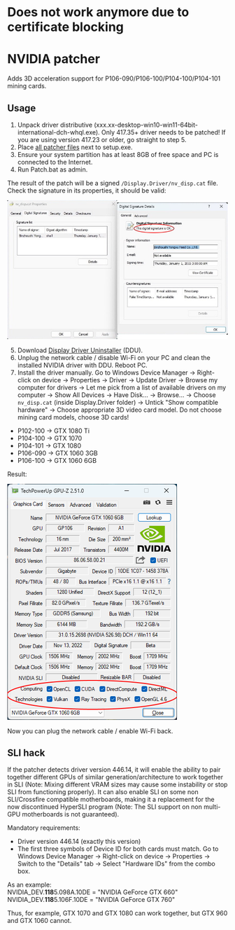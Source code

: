 # **Does not work anymore due to certificate blocking**

# NVIDIA patcher

Adds 3D acceleration support for P106-090/P106-100/P104-100/P104-101 mining cards.

## Usage
1. Unpack driver distributive (xxx.xx-desktop-win10-win11-64bit-international-dch-whql.exe). Only 417.35+ driver needs to be patched! If you are using version 417.23 or older, go straight to step 5.
2. Place [all patcher files](https://github.com/dartraiden/NVIDIA-patcher/archive/refs/heads/old_patcher.zip) next to setup.exe.
3. Ensure your system partition has at least 8GB of free space and PC is connected to the Internet.
4. Run Patch.bat as admin.

The result of the patch will be a signed `/Display.Driver/nv_disp.cat` file. Check the signature in its properties, it should be valid:

![Valid signature](/docs/signature.jpg)

5. Download [Display Driver Uninstaller](https://www.wagnardsoft.com/display-driver-uninstaller-ddu-) (DDU).
6. Unplug the network cable / disable Wi-Fi on your PC and clean the installed NVIDIA driver with DDU. Reboot PC.
7. Install the driver manually. Go to Windows Device Manager → Right-click on device → Properties → Driver → Update Driver → Browse my computer for drivers → Let me pick from a list of available drivers on my computer → Show All Devices → Have Disk... → Browse... → Choose `nv_disp.cat` (inside Display.Driver folder)  → Untick "Show compatible hardware" → Choose appropriate 3D video card model. Do not choose mining card models, choose 3D cards!
* P102-100 → GTX 1080 Ti
* P104-100 → GTX 1070
* P104-101 → GTX 1080
* P106-090 → GTX 1060 3GB
* P106-100 → GTX 1060 6GB

Result:

![Screenshot of GPU-Z window](/docs/gpu-z.png)

Now you can plug the network cable / enable Wi-Fi back.

## SLI hack
If the patcher detects driver version 446.14, it will enable the ability to pair together different GPUs of similar generation/architecture to work together in SLI (Note: Mixing different VRAM sizes may cause some instability or stop SLI from functioning properly). It can also enable SLI on some non SLI/Crossfire compatible motherboards, making it a replacement for the now discontinued HyperSLI program (Note: The SLI support on non multi-GPU motherboards is not guaranteed).

Mandatory requirements:
* Driver version 446.14 (exactly this version)
* The first three symbols of Device ID for both cards must match. Go to Windows Device Manager → Right-click on device → Properties → Switch to the "Details" tab →  Select "Hardware IDs" from the combo box.

As an example:  
NVIDIA_DEV.**118**5.098A.10DE = "NVIDIA GeForce GTX 660"  
NVIDIA_DEV.**118**5.106F.10DE = "NVIDIA GeForce GTX 760"

Thus, for example, GTX 1070 and GTX 1080 can work together, but GTX 960 and GTX 1060 cannot.

